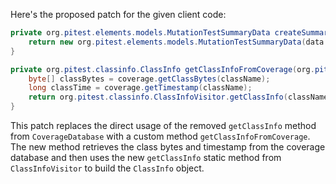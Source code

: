 Here's the proposed patch for the given client code:

```java
private org.pitest.elements.models.MutationTestSummaryData createSummaryData(final org.pitest.coverage.CoverageDatabase coverage, final org.pitest.mutationtest.ClassMutationResults data) {
    return new org.pitest.elements.models.MutationTestSummaryData(data.getFileName(), data.getMutations(), getClassInfoFromCoverage(coverage, data.getMutatedClass()));
}

private org.pitest.classinfo.ClassInfo getClassInfoFromCoverage(org.pitest.coverage.CoverageDatabase coverage, org.pitest.classinfo.ClassName className) {
    byte[] classBytes = coverage.getClassBytes(className);
    long classTime = coverage.getTimestamp(className);
    return org.pitest.classinfo.ClassInfoVisitor.getClassInfo(className, classBytes, classTime);
}
```

This patch replaces the direct usage of the removed `getClassInfo` method from `CoverageDatabase` with a custom method `getClassInfoFromCoverage`. The new method retrieves the class bytes and timestamp from the coverage database and then uses the new `getClassInfo` static method from `ClassInfoVisitor` to build the `ClassInfo` object.